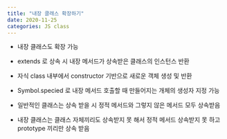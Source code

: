 ```yaml
---
title: "내장 클래스 확장하기"
date: 2020-11-25
categories: JS class
---
```


- 내장 클래스도 확장 가능

- extends 로 상속 시 내장 메서드가 상속받은 클래스의 인스턴스 반환

- 자식 class 내부에서 constructor 기반으로 새로운 객체 생성 및 반환

- Symbol.specied 로 내장 메서드 호출할 때 만들어지는 개체의 생성자 지정 가능

- 일반적인 클래스는 상속 받을 시 정적 메서드와 그렇지 않은 메서드 모두 상속받음

- 내장 클래스는 클래스 자체끼리도 상속받지 못 해서 정적 메서드 상속받지 못 하고 prototype 끼리만 상속 받음
